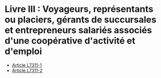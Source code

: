 # Livre III : Voyageurs, représentants ou placiers, gérants de succursales et entrepreneurs salariés associés d'une coopérative d'activité et d'emploi   

* [Article L7311-1](./LEGIARTI000006904714.md)
* [Article L7311-2](./LEGIARTI000006904715.md)
